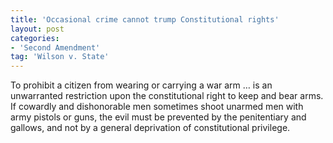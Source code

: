 ```yaml
---
title: 'Occasional crime cannot trump Constitutional rights'
layout: post
categories:
- 'Second Amendment'
tag: 'Wilson v. State'
---
```


To prohibit a citizen from wearing or carrying a war arm … is an unwarranted restriction upon the constitutional right to keep and bear arms. If cowardly and dishonorable men sometimes shoot unarmed men with army pistols or guns, the evil must be prevented by the penitentiary and gallows, and not by a general deprivation of constitutional privilege.